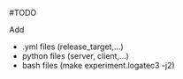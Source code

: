 #TODO

Add
* .yml files (release_target,...)
* python files (server, client,...)
* bash files (make experiment.logatec3 -j2)

